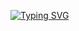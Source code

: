 [![Typing SVG](https://readme-typing-svg.herokuapp.com/?color=a18d75&lines=Telegram:+@desireforrevenge)](https://t.me/dfrdfrdfrdfr)
